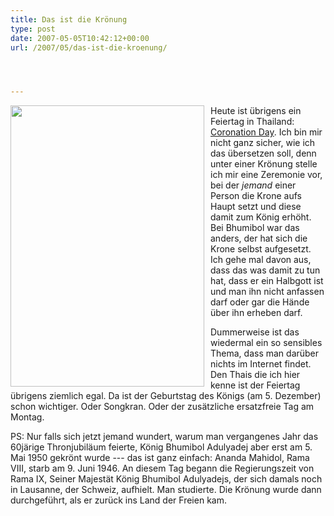 ```yaml
---
title: Das ist die Krönung
type: post
date: 2007-05-05T10:42:12+00:00
url: /2007/05/das-ist-die-kroenung/




---
```

<img src="//die.schreibbloga.de/images/230.jpg" width="310" height="450" style="display:inline;float:left;margin-right:10px;" />Heute ist übrigens ein Feiertag in Thailand: [Coronation Day][1]. Ich bin mir nicht ganz sicher, wie ich das übersetzen soll, denn unter einer Krönung stelle ich mir eine Zeremonie vor, bei der _jemand_ einer Person die Krone aufs Haupt setzt und diese damit zum König erhöht. Bei Bhumibol war das anders, der hat sich die Krone selbst aufgesetzt. Ich gehe mal davon aus, dass das was damit zu tun hat, dass er ein Halbgott ist und man ihn nicht anfassen darf oder gar die Hände über ihn erheben darf.

Dummerweise ist das wiedermal ein so sensibles Thema, dass man darüber nichts im Internet findet. Den Thais die ich hier kenne ist der Feiertag übrigens ziemlich egal. Da ist der Geburtstag des Königs (am 5. Dezember) schon wichtiger. Oder Songkran. Oder der zusätzliche ersatzfreie Tag am Montag.

PS: Nur falls sich jetzt jemand wundert, warum man vergangenes Jahr das 60järige Thronjubiläum feierte, König Bhumibol Adulyadej aber erst am 5. Mai 1950 gekrönt wurde --- das ist ganz einfach: Ananda Mahidol, Rama <span class="caps">VIII</span>, starb am 9. Juni 1946. An diesem Tag begann die Regierungszeit von Rama IX, Seiner Majestät König Bhumibol Adulyadejs, der sich damals noch in Lausanne, der Schweiz, aufhielt. Man studierte. Die Krönung wurde dann durchgeführt, als er zurück ins Land der Freien kam.

 [1]: http://sunsite.au.ac.th/thailand/special_event/coronation/index.html
